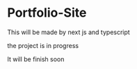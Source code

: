 # Portfolio-Site

This will be made by next js and typescript

the project is in progress

It will be finish soon
